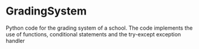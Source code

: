 # GradingSystem
Python code for the grading system of a school. The code implements the use of functions, conditional statements and the try-except exception handler

